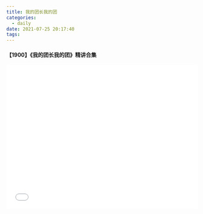 ```yaml
---
title: 我的团长我的团
categories:
  - daily
date: 2021-07-25 20:17:40
tags:
---
```



#### 【1900】《我的团长我的团》精讲合集

<div style="position: relative; width: 100%; height: 0; padding-bottom: 75%;">
  <iframe src="//player.bilibili.com/player.html?aid=885141636&bvid=BV1EK4y1E7YT&cid=254504043&page=1" scrolling="no" border="0" frameborder="no" framespacing="0" allowfullscreen="true" style="position: absolute; width: 100%; height: 100%; left: 0; top: 0;" > </iframe>
    <!-- style="position: absolute; width: 100%; height: 100%; left: 0; top: 0;" -->
</div>
